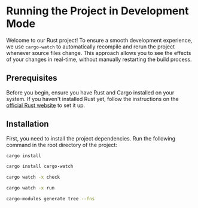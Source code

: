 # Running the Project in Development Mode

Welcome to our Rust project! To ensure a smooth development experience, we use `cargo-watch` to automatically recompile and rerun the project whenever source files change. This approach allows you to see the effects of your changes in real-time, without manually restarting the build process.

## Prerequisites

Before you begin, ensure you have Rust and Cargo installed on your system. If you haven't installed Rust yet, follow the instructions on the [official Rust website](https://www.rust-lang.org/tools/install) to set it up.

## Installation

First, you need to install the project dependencies. Run the following command in the root directory of the project:

```sh
cargo install
```

```sh
cargo install cargo-watch
```

```sh
cargo watch -x check
```

```sh
cargo watch -x run
```

```sh
cargo-modules generate tree --fns
```
